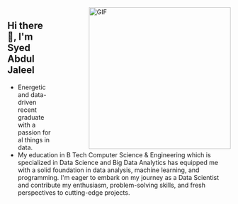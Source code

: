 
<animated-image data-catalyst="" style="float: right; width: 400px;">
  <a target="_blank" rel="noopener noreferrer" href="https://github.com/SyedAbdulJaleel/SyedAbdulJaleel/blob/workgif.gif?raw=true" data-target="animated-image.originalLink">
    <img align="right" alt="GIF" src="https://github.com/SyedAbdulJaleel/SyedAbdulJaleel/blob/workgif.gif?raw=true" height="320" style="max-width: 100%; display: inline-block;" data-target="animated-image.originalImage">
  </a>
</animated-image>

## Hi there 👋, I'm Syed Abdul Jaleel

- Energetic and data-driven recent graduate with a passion for al things in data.
- My education in B Tech Computer Science & Engineering which is specialized in Data Science and Big Data Analytics has equipped me with a solid foundation in data analysis, machine learning, and programming. I'm eager to embark on my journey as a Data Scientist and contribute my enthusiasm, problem-solving skills, and fresh perspectives to cutting-edge projects.


<!---
SyedAbdulJaleel/SyedAbdulJaleel is a ✨ special ✨ repository because its `README.md` (this file) appears on your GitHub profile.
You can click the Preview link to take a look at your changes.
--->
